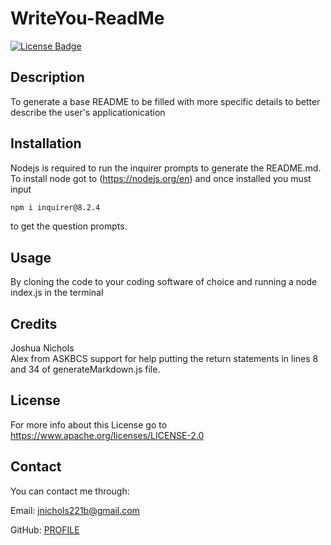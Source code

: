 # WriteYou-ReadMe
 
  [![License Badge](https://img.shields.io/badge/License-Apache-purple)](https://www.apache.org/licenses/LICENSE-2.0)
 
  ## Description

  To generate a base README to be filled with more specific details to better describe the user's applicationication

  ## Installation
  Nodejs is required to run the inquirer prompts to generate the README.md. To install node got to (https://nodejs.org/en) and once installed you must input 

  ```bash
  npm i inquirer@8.2.4
  ```

  to get the question prompts.
  

  ## Usage

  By cloning the code to your coding software of choice and running a node index.js in the terminal

  ## Credits

  Joshua Nichols<br>
  Alex from ASKBCS support for help putting the return statements in lines 8 and 34 of generateMarkdown.js file.

  ## License

  For more info about this License go to https://www.apache.org/licenses/LICENSE-2.0

  ## Contact

  You can contact me through:

  Email: [jnichols221b@gmail.com](mailto:jnichols221b@gmail.com)

  GitHub: [PROFILE](https://github.com/JoshON5)

